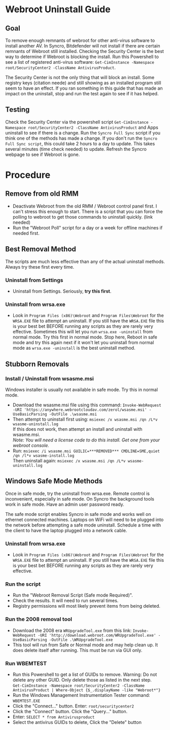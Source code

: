 Webroot Uninstall Guide
=======================

Goal
----

To remove enough remnants of webroot for other anti-virus software to install another AV. In Syncro, Bitdefender will not install if there are certain remnants of Webroot still installed. Checking the Security Center is the best way to determine if Webroot is blocking the install. Run this Powershell to see a list of registered anti-virus software: `Get-CimInstance -Namespace root/SecurityCenter2 -ClassName AntivirusProduct`.

The Security Center is not the only thing that will block an install. Some registry keys (citation neede) and still showing as an installed program still seem to have an effect. If you ran something in this guide that has made an impact on the uninstall, stop and run the test again to see if it has helped.

Testing
-------

Check the Security Center via the powershell script `Get-CimInstance -Namespace root/SecurityCenter2 -ClassName AntivirusProduct` and Apps uninstall to see if there is a change. Run the `Syncro Full Sync` script if you think one of the methods has made a change. If you don't run the `Syncro Full Sync script`, this could take 2 hours to a day to update. This takes several minutes (time check needed) to update. Refresh the Syncro webpage to see if Webroot is gone.

Procedure
=========

Remove from old RMM
-------------------

*   Deactivate Webroot from the old RMM / Webroot control panel first. I can't stress this enough to start. There is a script that you can force the polling to webroot to get those commands to uninstall quickly. (link needed)
*   Run the "Webroot Poll" script for a day or a week for offline machines if needed first.

Best Removal Method
-------------------

The scripts are much less effective than any of the actual uninstall methods. Always try these first every time. 

### Uninstall from Settings

*   Uninstall from Settings. Seriously, **try this first**. 

### Uninstall from wrsa.exe

*   Look in `Program Files (x86)\Webroot` and `Program Files\Webroot` for the `WRSA.EXE` file to attempt an uninstall. If you still have the `WRSA.EXE` file this is your best bet BEFORE running any scripts as they are rarely very effective. Sometimes this will let you run `wrsa.exe -uninstall` from normal mode. Try this first in normal mode. Stop here, Reboot in safe mode and try this again next if it won't let you uninstall from normal mode as `wrsa.exe -uninstall` is the best uninstall method.

Stubborn Removals
-----------------

### Install / Uninstall from wsasme.msi

Windows installer is usually not available in safe mode. Try this in normal mode.

*   Download the wsasme.msi file using this command: `Invoke-WebRequest -URI 'https://anywhere.webrootcloudav.com/zerol/wsasme.msi' -UseBasicParsing -OutFile .\wsasme.msi`
*   Then attempt to uninstall first using: `msiexec /x wsasme.msi /qn /L*v wsasme-uninstall.log`  
    If this does not work, then attempt an install and uninstall with wsasme.msi.  
    _Note: You will need a license code to do this install. Get one from your webroot console._
*   Run: `msiexec /i wsasme.msi GUILIC=***REMOVED*** CMDLINE=SME,quiet /qn /l*v wsasme-install.log`  
    Then uninstall again: `msiexec /x wsasme.msi /qn /L*v wsasme-uninstall.log`

Windows Safe Mode Methods
-------------------------

Once in safe mode, try the uninstall from wrsa.exe. Remote control is inconvenient, especially in safe mode. On Syncro the background tools work in safe mode. Have an admin user password ready.

The safe mode script enables Syncro in safe mode and works well on ethernet connected machines. Laptops on WiFi will need to be plugged into the network before attempting a safe mode uninstall. Schedule a time with the client to have the laptop plugged into a network cable.

### Uninstall from wrsa.exe

*   Look in `Program Files (x86)\Webroot` and `Program Files\Webroot` for the `WRSA.EXE` file to attempt an uninstall. If you still have the `WRSA.EXE` file this is your best bet BEFORE running any scripts as they are rarely very effective.

### Run the script

*   Run the "Webroot Removal Script (Safe mode Required)".
*   Check the results. It will need to run several times.
*   Registry permissions will most likely prevent items from being deleted.

### Run the 2008 removal tool

*   Download the 2008 era `WRUpgradeTool.exe` from this link: `Invoke-WebRequest -URI 'http://download.webroot.com/WRUpgradeTool.exe' -UseBasicParsing -OutFile .\WRUpgradeTool.exe`
*   This tool will run from Safe or Normal mode and may help clean up. It does delete itself after running. This must be run via GUI only.

### Run WBEMTEST

*   Run this Powershell to get a list of GUIDs to remove. Warning: Do not delete any other GUID. Only delete those as listed in the next step.  
    `Get-CimInstance -Namespace root/SecurityCenter2 -ClassName AntivirusProduct | Where-Object {$_.displayName -like "Webroot*"}`
*   Run the Windows Management Instrumentation Tester command: `WBEMTEST.EXE`
*   Click the "Connect..." button. Enter: `root/securitycenter2`
*   Click the "Connect" button. Click the "Query..." button.
*   Enter: `SELECT * from Antivirusproduct`
*   Select the antivirus GUIDs to delete, Click the "Delete" button